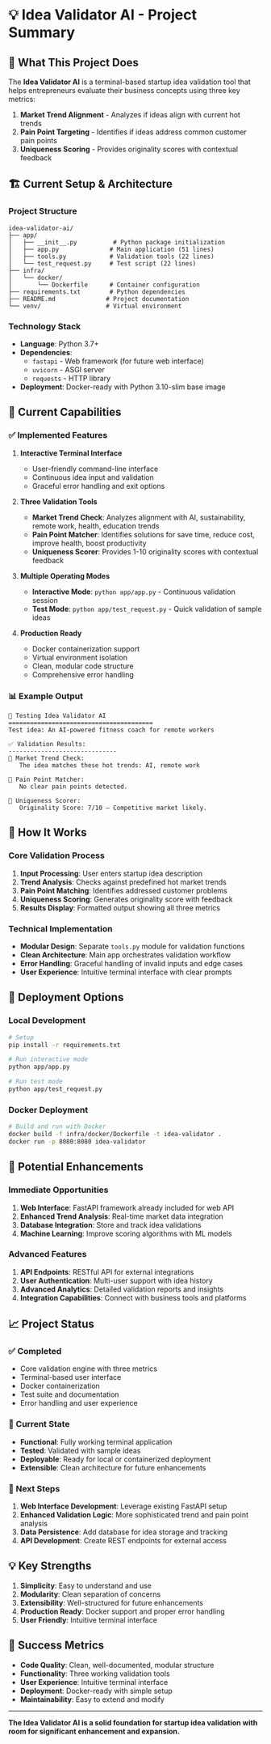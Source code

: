 # 💡 Idea Validator AI - Project Summary

## 🎯 What This Project Does

The **Idea Validator AI** is a terminal-based startup idea validation tool that helps entrepreneurs evaluate their business concepts using three key metrics:

1. **Market Trend Alignment** - Analyzes if ideas align with current hot trends
2. **Pain Point Targeting** - Identifies if ideas address common customer pain points  
3. **Uniqueness Scoring** - Provides originality scores with contextual feedback

## 🏗️ Current Setup & Architecture

### Project Structure
```
idea-validator-ai/
├── app/
│   ├── __init__.py          # Python package initialization
│   ├── app.py              # Main application (51 lines)
│   ├── tools.py            # Validation tools (22 lines)
│   └── test_request.py     # Test script (22 lines)
├── infra/
│   └── docker/
│       └── Dockerfile      # Container configuration
├── requirements.txt        # Python dependencies
├── README.md              # Project documentation
└── venv/                  # Virtual environment
```

### Technology Stack
- **Language**: Python 3.7+
- **Dependencies**: 
  - `fastapi` - Web framework (for future web interface)
  - `uvicorn` - ASGI server
  - `requests` - HTTP library
- **Deployment**: Docker-ready with Python 3.10-slim base image

## 🚀 Current Capabilities

### ✅ Implemented Features

1. **Interactive Terminal Interface**
   - User-friendly command-line interface
   - Continuous idea input and validation
   - Graceful error handling and exit options

2. **Three Validation Tools**
   - **Market Trend Check**: Analyzes alignment with AI, sustainability, remote work, health, education trends
   - **Pain Point Matcher**: Identifies solutions for save time, reduce cost, improve health, boost productivity
   - **Uniqueness Scorer**: Provides 1-10 originality scores with contextual feedback

3. **Multiple Operating Modes**
   - **Interactive Mode**: `python app/app.py` - Continuous validation session
   - **Test Mode**: `python app/test_request.py` - Quick validation of sample ideas

4. **Production Ready**
   - Docker containerization support
   - Virtual environment isolation
   - Clean, modular code structure
   - Comprehensive error handling

### 📊 Example Output
```
🧪 Testing Idea Validator AI
========================================
Test idea: An AI-powered fitness coach for remote workers

✅ Validation Results:
------------------------------
🔧 Market Trend Check:
   The idea matches these hot trends: AI, remote work

🔧 Pain Point Matcher:
   No clear pain points detected.

🔧 Uniqueness Scorer:
   Originality Score: 7/10 — Competitive market likely.
```

## 🔧 How It Works

### Core Validation Process
1. **Input Processing**: User enters startup idea description
2. **Trend Analysis**: Checks against predefined hot market trends
3. **Pain Point Matching**: Identifies addressed customer problems
4. **Uniqueness Scoring**: Generates originality score with feedback
5. **Results Display**: Formatted output showing all three metrics

### Technical Implementation
- **Modular Design**: Separate `tools.py` module for validation functions
- **Clean Architecture**: Main app orchestrates validation workflow
- **Error Handling**: Graceful handling of invalid inputs and edge cases
- **User Experience**: Intuitive terminal interface with clear prompts

## 🐳 Deployment Options

### Local Development
```bash
# Setup
pip install -r requirements.txt

# Run interactive mode
python app/app.py

# Run test mode
python app/test_request.py
```

### Docker Deployment
```bash
# Build and run with Docker
docker build -f infra/docker/Dockerfile -t idea-validator .
docker run -p 8080:8080 idea-validator
```

## 🔮 Potential Enhancements

### Immediate Opportunities
1. **Web Interface**: FastAPI framework already included for web API
2. **Enhanced Trend Analysis**: Real-time market data integration
3. **Database Integration**: Store and track idea validations
4. **Machine Learning**: Improve scoring algorithms with ML models

### Advanced Features
1. **API Endpoints**: RESTful API for external integrations
2. **User Authentication**: Multi-user support with idea history
3. **Advanced Analytics**: Detailed validation reports and insights
4. **Integration Capabilities**: Connect with business tools and platforms

## 📈 Project Status

### ✅ Completed
- Core validation engine with three metrics
- Terminal-based user interface
- Docker containerization
- Test suite and documentation
- Error handling and user experience

### 🚧 Current State
- **Functional**: Fully working terminal application
- **Tested**: Validated with sample ideas
- **Deployable**: Ready for local or containerized deployment
- **Extensible**: Clean architecture for future enhancements

### 🎯 Next Steps
1. **Web Interface Development**: Leverage existing FastAPI setup
2. **Enhanced Validation Logic**: More sophisticated trend and pain point analysis
3. **Data Persistence**: Add database for idea storage and tracking
4. **API Development**: Create REST endpoints for external access

## 💡 Key Strengths

1. **Simplicity**: Easy to understand and use
2. **Modularity**: Clean separation of concerns
3. **Extensibility**: Well-structured for future enhancements
4. **Production Ready**: Docker support and proper error handling
5. **User Friendly**: Intuitive terminal interface

## 🎉 Success Metrics

- **Code Quality**: Clean, well-documented, modular structure
- **Functionality**: Three working validation tools
- **User Experience**: Intuitive terminal interface
- **Deployment**: Docker-ready with simple setup
- **Maintainability**: Easy to extend and modify

---

**The Idea Validator AI is a solid foundation for startup idea validation with room for significant enhancement and expansion.** 